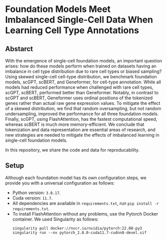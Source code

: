 # Foundation Models Meet Imbalanced Single-Cell Data When Learning Cell Type Annotations

## Abstarct 
With the emergence of single-cell foundation models, an important question arises: how do these models perform when trained on datasets having an imbalance in cell type distribution due to rare cell types or biased sampling? Using skewed single-cell cell-type distribution, we benchmark foundation models, scGPT, scBERT, and Geneformer, for cell-type annotation. While all models had reduced performance when challenged with rare cell types, scGPT, scBERT, performed better than Geneformer. Notably, in contrast to scGPT and scBERT, Geneformer uses ordinal positions of the tokenized genes rather than actual raw gene expression values. To mitigate the effect of a skewed distribution, we find that random oversampling, but not random undersampling, improved the performance for all three foundation models. Finally, scGPT, using FlashAttention, has the fastest computational speed, whereas scBERT is much more memory-efficient. We conclude that tokenization and data representation are essential areas of research, and new strategies are needed to mitigate the effects of imbalanced learning in single-cell foundation models.

In this repository, we share the code and data for reproducability.

## Setup
Although each foundation model has its own configuration steps, we provide you with a universal configuration as follows:
* Python version: `3.8.17`.
* Cuda version: `11.7`.
* All dependencies are available in `requirements.txt`, run `pip install -r requirements.txt`.
* To install FlashAttention without any problems, use the Pytorch Docker container. We used Singularity as follows:
  ```
  singularity pull docker://nvcr.io/nvidia/pytorch:22.08-py3
  singularity run --nv pytorch_2.0.0-cuda11.7-cudnn8-devel.sif
  ```
